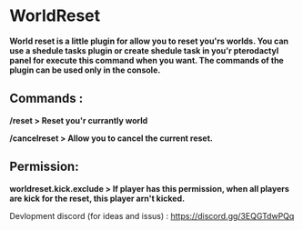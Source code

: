 # WorldReset

**World reset is a little plugin for allow you to reset you'rs worlds. You can use a shedule tasks plugin or create shedule task in you'r pterodactyl panel for execute this command when you want. The commands of the plugin can be used only in the console.**

## Commands : 

**/reset > Reset you'r currantly world**

**/cancelreset > Allow you to cancel the current reset.**

## Permission: 

**worldreset.kick.exclude > If player has this permission, when all players are kick for the reset, this player arn't kicked.**

Devlopment discord (for ideas and issus) : https://discord.gg/3EQGTdwPQq
